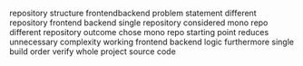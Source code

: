 repository structure frontendbackend problem statement different repository frontend backend single repository considered mono repo different repository outcome chose mono repo starting point reduces unnecessary complexity working frontend backend logic furthermore single build order verify whole project source code